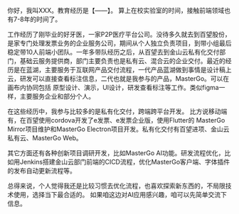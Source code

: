 你好，我叫XXX。教育经历是【——】。
算上在校实验室的时间，接触前端领域也有7-8年的时间了。

工作经历了刚毕业的好牙医，一家P2P医疗平台公司。没待多久就去到百望股份，是家专门处理发票业务的企业服务公司，期间从个人独立负责项目，到带小组最后稳定带10人前端小团队。一年多带队经历之后，从百望去到金山云私有化交付部门，基础云服务提供商，部门主要负责也是私有云、混合云的企业交付。最近的经历是在蓝湖，主要服务于互联网产品交付流程，一代产品蓝湖做到事情是设计稿上云，研发可以直接查看标注信息，二代也就是我参与的产品，MasterGo。可以在画布内协同包括 原型设计、演示，UI设计，研发查看标注等工作。类似figma一样，主要服务企业和部分个人。

在这些经历中，我参与比较多的是私有化交付，跨端跨平台开发。
比方说移动端有，在百望使用cordova开发了e发票、e发票企业版，使用Flutter的 MasterGo Mirror项目维护和MasterGo Electron项目开发。私有化交付有百望进项、金山云私有云、MasterGo Web。

其它方面还有各种创新项目调研开发，比如MasterGo AI功能。研发流程优化，比如用Jenkins搭建金山云部门前端的CICD流程，优化MasterGo客户端、字体插件的发布自动更新流程等。

总得来说，个人觉得我还是比较习惯去优化流程，也喜欢探索新东西的，不局限技术使用，选择当下最合适的。
如果咱这边对AI应用感兴趣，咱可以先简单交流下信息。
